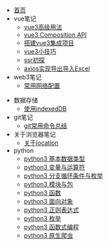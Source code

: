 * [首页](/README)    <!-- 对应 README.md -->
* vue笔记 <!-- 对应 articles/vue -->
	- [vue3高级用法](articles/vue/vue高级用法)
	- [vue3 Composition API](/articles/vue/vue3CompositionAPI)
	- [搭建vue3集成项目](/articles/vue/搭建vue3集成项目.md)
	- [vue3小技巧](/articles/vue/vue3小技巧)
	- [ssr初探](/articles/vue/ssr初探)
	- [axios实现导出导入Excel](/articles/vue/axios实现导出导入Excel)
* web3笔记 <!-- 对应 articles/web3 -->
	- [常用网络配置](articles/web3/常用网络配置)
- 数据存储
	- [使用indexedDB](articles/storage/使用indexedDB)
- git笔记 <!-- 对应 articles/git -->
	- [git常用命令总结](articles/git/git常用命令总结)
- 关于浏览器笔记<!-- 对应 articles/browser -->
	- [关于location](articles/browser/关于location)
- python<!-- 对应 articles/python -->
	- [python3 基本数据类型](articles/python/python3%20基本数据类型.md)
	- [python3 变量与运算符](articles/python/python3%20变量与运算符.md)
	- [python3 分支循环条件与枚举](articles/python/python3%20分支循环条件与枚举.md)
	- [python3 模块与包](articles/python/python3%20模块与包.md)
	- [python3 函数](articles/python/python3%20函数.md)
	- [python3 面向对象](articles/python/python3%20面向对象.md)
	- [python3 正则表达式](articles/python/python3%20正则表达式.md)
	- [python3 枚举](articles/python/python3%20枚举.md)
	- [python3 函数式编程](articles/python/python3%20函数式编程.md)
	- [python3 原生爬虫](articles/python/python3%20原生爬虫.md)